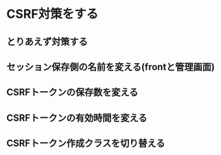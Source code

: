 # CSRF対策をする

## とりあえず対策する

## セッション保存側の名前を変える(frontと管理画面)

## CSRFトークンの保存数を変える

## CSRFトークンの有効時間を変える

## CSRFトークン作成クラスを切り替える
